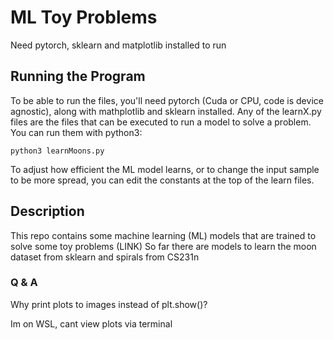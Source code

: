 # ML Toy Problems

Need pytorch, sklearn and matplotlib installed to run

## Running the Program

To be able to run the files, you'll need pytorch (Cuda or CPU, code is device agnostic), along with mathplotlib and sklearn installed.
Any of the learnX.py files are the files that can be executed to run a model to solve a problem. You can run them with python3:

```
python3 learnMoons.py
```

To adjust how efficient the ML model learns, or to change the input sample to be more spread, you can edit the constants at the top of the learn files.

## Description

This repo contains some machine learning (ML) models that are trained to solve some toy problems (LINK) 
So far there are models to learn the moon dataset from sklearn and spirals from CS231n

### Q & A
Why print plots to images instead of plt.show()?

Im on WSL, cant view plots via terminal